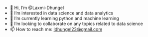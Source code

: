 - 👋 Hi, I’m @Laxmi-Dhungel
- 👀 I’m interested in data science and data analytics 
- 🌱 I’m currently learning python and machine learning
- 💞️ I’m looking to collaborate on any topics related to data science
- 📫 How to reach me: ldhungel23@gmail.com

<!---
Laxmi-Dhungel/Laxmi-Dhungel is a ✨ special ✨ repository because its `README.md` (this file) appears on your GitHub profile.
You can click the Preview link to take a look at your changes.
--->
